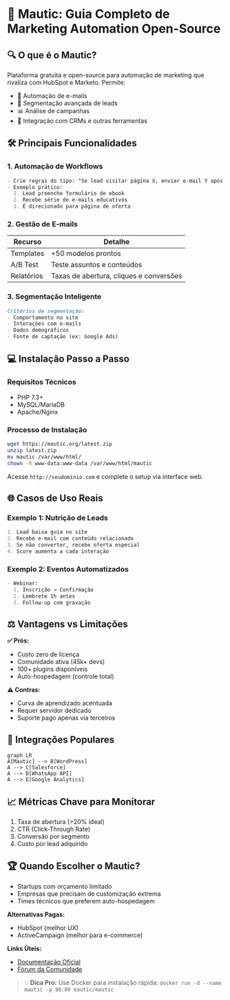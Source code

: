 # 🚀 Mautic: Guia Completo de Marketing Automation Open-Source

## 🔍 O que é o Mautic?
Plataforma gratuita e open-source para automação de marketing que rivaliza com HubSpot e Marketo. Permite:
- 📧 Automação de e-mails
- 🎯 Segmentação avançada de leads
- 📊 Análise de campanhas
- 🔄 Integração com CRMs e outras ferramentas

## 🛠️ Principais Funcionalidades

### 1. **Automação de Workflows**
```markdown
- Crie regras do tipo: "Se lead visitar página X, enviar e-mail Y após 2 dias"
- Exemplo prático:
  1. Lead preenche formulário de ebook
  2. Recebe série de e-mails educativos
  3. É direcionado para página de oferta
```

### 2. **Gestão de E-mails**
| Recurso | Detalhe |
|---------|---------|
| Templates | +50 modelos prontos |
| A/B Test | Teste assuntos e conteúdos |
| Relatórios | Taxas de abertura, cliques e conversões |

### 3. **Segmentação Inteligente**
```markdown
Critérios de segmentação:
- Comportamento no site
- Interações com e-mails
- Dados demográficos
- Fonte de captação (ex: Google Ads)
```

## 💻 Instalação Passo a Passo

### Requisitos Técnicos
- PHP 7.3+
- MySQL/MariaDB
- Apache/Nginx

### Processo de Instalação
```bash
wget https://mautic.org/latest.zip
unzip latest.zip
mv mautic /var/www/html/
chown -R www-data:www-data /var/www/html/mautic
```
Acesse `http://seudominio.com` e complete o setup via interface web.

## 🌐 Casos de Uso Reais

### Exemplo 1: Nutrição de Leads
```markdown
1. Lead baixa guia no site
2. Recebe e-mail com conteúdo relacionado
3. Se não converter, recebe oferta especial
4. Score aumenta a cada interação
```

### Exemplo 2: Eventos Automatizados
```markdown
- Webinar:
  1. Inscrição → Confirmação
  2. Lembrete 1h antes
  3. Follow-up com gravação
```

## ⚖️ Vantagens vs Limitações

**✅ Prós:**
- Custo zero de licença
- Comunidade ativa (45k+ devs)
- 100+ plugins disponíveis
- Auto-hospedagem (controle total)

**⚠️ Contras:**
- Curva de aprendizado acentuada
- Requer servidor dedicado
- Suporte pago apenas via terceiros

## 🔗 Integrações Populares
```mermaid
graph LR
A[Mautic] --> B[WordPress]
A --> C[Salesforce]
A --> D[WhatsApp API]
A --> E[Google Analytics]
```

## 📈 Métricas Chave para Monitorar
1. Taxa de abertura (>20% ideal)
2. CTR (Click-Through Rate)
3. Conversão por segmento
4. Custo por lead adquirido

## 🏆 Quando Escolher o Mautic?
- Startups com orçamento limitado
- Empresas que precisam de customização extrema
- Times técnicos que preferem auto-hospedagem

**Alternativas Pagas:**
- HubSpot (melhor UX)
- ActiveCampaign (melhor para e-commerce)

**Links Úteis:**
- [Documentação Oficial](https://docs.mautic.org)
- [Fórum da Comunidade](https://mautic.org/community)

> 💡 **Dica Pro:** Use Docker para instalação rápida:
> `docker run -d --name mautic -p 80:80 mautic/mautic`
